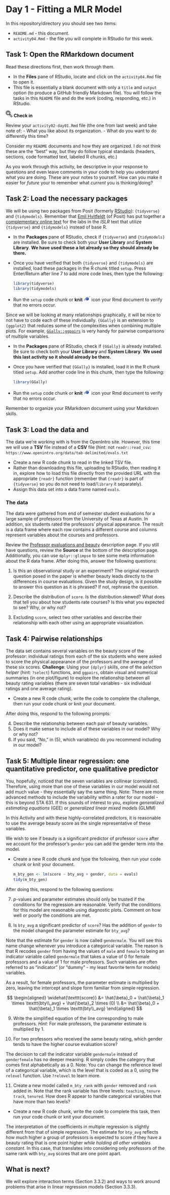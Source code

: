 Day 1 - Fitting a MLR Model
================

In this repository/directory you should see two items:

- `README.md` - this document.
- `activity04.Rmd` - the file you will complete in RStudio for this
  week.

## Task 1: Open the RMarkdown document

Read these directions first, then work through them.

- In the **Files** pane of RStudio, locate and click on the
  `activity04.Rmd` file to open it.
- This file is essentially a blank document with only a `title` and
  `output` option (to produce a GitHub friendly Markdown file). You will
  follow the tasks in this `README` file and do the work (coding,
  responding, etc.) in RStudio.

![check-in](../README-img/noun-magnifying-glass.png) **Check in**

Review your `activity02-day01.Rmd` file (the one from last week) and
take note of: - What you like about its organization. - What do you want
to do differently this time?

Consider my `README` documents and how they are organized. I do not
think these are the “best” way, but they do follow typical standards
(headers, sections, code formatted text, labeled R chunks, etc.)

As you work through this activity, be descriptive in your response to
questions and even leave comments in your code to help you understand
what you are doing. These are your notes to yourself. How can you make
it easier for *future* your to remember what *current* you is
thinking/doing?

## Task 2: Load the necessary packages

We will be using two packages from Posit (formerly
[RStudio](https://posit.co/)): `{tidyverse}` and `{tidymodels}`.
Remember that [Emil Hvitfeldt](https://www.emilhvitfeldt.com/) (of
Posit) has put together a [complementary online
text](https://emilhvitfeldt.github.io/ISLR-tidymodels-labs/index.html)
for the labs in the *ISLR* text that utilize `{tidyverse}` and
`{tidymodels}` instead of base R.

- In the **Packages** pane of RStudio, check if `{tidyverse}` and
  `{tidymodels}` are installed. Be sure to check both your **User
  Library** and **System Library**. **We have used these a lot already
  so they should already be there.**

- Once you have verified that both `{tidyverse}` and `{tidymodels}` are
  installed, load these packages in the R chunk titled `setup`. Press
  Enter/Return after line 7 to add more code lines, then type the
  following:

  ``` r
  library(tidyverse)
  library(tidymodels)
  ```

- Run the `setup` code chunk or **knit**
  <img src="../README-img/knit-icon.png" alt="knit" width = "20"/> icon
  your Rmd document to verify that no errors occur.

Since we will be looking at many relationships graphically, it will be
nice to not have to code each of these individually. `{GGally}` is an
extension to `{ggplot2}` that reduces some of the complexities when
combining multiple plots. For example,
[`GGally::ggpairs`](http://ggobi.github.io/ggally/articles/ggpairs.html)
is very handy for pairwise comparisons of multiple variables.

- In the **Packages** pane of RStudio, check if `{GGally}` is already
  installed. Be sure to check both your **User Library** and **System
  Library**. **We used this last activity so it should already be
  there.**

- Once you have verified that `{GGally}` is installed, load it in the R
  chunk titled `setup`. Add another code line in this chunk, then type
  the following:

  ``` r
  library(GGally)
  ```

- Run the `setup` code chunk or **knit**
  <img src="../README-img/knit-icon.png" alt="knit" width = "20"/> icon
  your Rmd document to verify that no errors occur.

Remember to organize your RMarkdown document using your Markdown skills.

## Task 3: Load the data and

The data we’re working with is from the OpenIntro site. However, this
time we will use a **TSV** file instead of a **CSV** file (hint: not
`readr::read_csv`:
`https://www.openintro.org/data/tab-delimited/evals.txt`

- Create a new R code chunk to read in the linked TSV file.
- Rather than downloading this file, uploading to RStudio, then reading
  it in, explore how to load this file directly from the provided URL
  with the appropriate `{readr}` function (remember that `{readr}` is
  part of `{tidyverse}` so you do not need to load/`library` it
  separately).
- Assign this data set into a data frame named `evals`.

### The data

The data were gathered from end of semester student evaluations for a
large sample of professors from the University of Texas at Austin. In
addition, six students rated the professors’ physical appearance. The
result is a data frame where each row contains a different course and
columns represent variables about the courses and professors.

Review the [Professor evaluations and
beauty](https://www.openintro.org/data/index.php?data=evals) description
page. If you still have questions, review the **Source** at the bottom
of the description page. Additionally, you can use `dplyr::glimpse` to
see some meta information about the R data frame. After doing this,
answer the following questions:

1.  Is this an observational study or an experiment? The original
    research question posed in the paper is whether beauty leads
    directly to the differences in course evaluations. Given the study
    design, is it possible to answer this question as it is phrased? If
    not, rephrase the question.

2.  Describe the distribution of `score`. Is the distribution skewed?
    What does that tell you about how students rate courses? Is this
    what you expected to see? Why, or why not?

3.  Excluding `score`, select two other variables and describe their
    relationship with each other using an appropriate visualization.

## Task 4: Pairwise relationships

The data set contains several variables on the beauty score of the
professor: individual ratings from each of the six students who were
asked to score the physical appearance of the professors and the average
of these six scores. **Challenge**: Using your `{dplyr}` skills, one of
the *selection helper* (hint: `?select`) functions, and `ggpairs`,
obtain visual and numerical summaries (in one plot/figure) to explore
the relationship between all beauty rating variables (there are seven
total variables - six individual ratings and one average rating).

- Create a new R code chunk, write the code to complete the challenge,
  then run your code chunk or knit your document.

After doing this, respond to the following prompts:

4.  Describe the relationship between each pair of beauty variables.
5.  Does it make sense to include all of these variables in our model?
    Why or why not?
6.  If you said, “No,” in (5), which variable(s) do you recommend
    including in our model?

## Task 5: Multiple linear regression: one quantitative predictor, one qualitative predictor

You, hopefully, noticed that the seven variables are collinear
(correlated). Therefore, using more than one of these variables in our
model would not add much value - they essentially say the same thing.
Note: There are more advanced methods to include the variability within
a rater for our model - this is beyond STA 631. If this sounds of
interest to you, explore *generalized estimating equations* (GEE) or
*generalized linear mixed models* (GLMM)

In this Activity and with these highly-correlated predictors, it is
reasonable to use the average beauty score as the single representative
of these variables.

We wish to see if beauty is a significant predictor of professor `score`
after we account for the professor’s `gender` you can add the gender
term into the model.

- Create a new R code chunk and type the following, then run your code
  chunk or knit your document.

  ``` r
  m_bty_gen <- lm(score ~ bty_avg + gender, data = evals)
  tidy(m_bty_gen)
  ```

After doing this, respond to the following questions:

7.  *p*-values and parameter estimates should only be trusted if the
    conditions for the regression are reasonable. Verify that the
    conditions for this model are reasonable using diagnostic plots.
    Comment on how well or poorly the conditions are met.

8.  Is `bty_avg` a significant predictor of `score`? Has the addition of
    `gender` to the model changed the parameter estimate for `bty_avg`?

Note that the estimate for `gender` is now called `gendermale`. You will
see this name change whenever you introduce a categorical variable. The
reason is that R recodes `gender` from having the values of `male` and
`female` to being an indicator variable called `gendermale` that takes a
value of $0$ for female professors and a value of $1$ for male
professors. Such variables are often referred to as “indicator” (or
“dummy” - my least favorite term for models) variables.

As a result, for female professors, the parameter estimate is multiplied
by zero, leaving the intercept and slope form familiar from simple
regression.

$$
  \begin{aligned}
\widehat{\texttt{score}} &= \hat{\beta}_0 + \hat{\beta}_1 \times \texttt{bty\\_avg} + \hat{\beta}_2 \times (0) \\
&= \hat{\beta}_0 + \hat{\beta}_1 \times \texttt{bty\\_avg}
\end{aligned}
$$

9.  Write the simplified equation of the line corresponding to male
    professors. *Hint:* For male professors, the parameter estimate is
    multiplied by $1$.

10. For two professors who received the same beauty rating, which gender
    tends to have the higher course evaluation score?

The decision to call the indicator variable `gendermale` instead of
`genderfemale` has no deeper meaning. R simply codes the category that
comes first alphabetically as a $0$. Note: You can change the reference
level of a categorical variable, which is the level that is coded as a
0, using the `relevel` function. Use `?relevel` to learn more.

11. Create a new model called `m_bty_rank` with `gender` removed and
    `rank` added in. Note that the rank variable has three levels:
    `teaching`, `tenure track`, `tenured`. How does R appear to handle
    categorical variables that have more than two levels?

- Create a new R code chunk, write the code to complete this task, then
  run your code chunk or knit your document.

The interpretation of the coefficients in multiple regression is
slightly different from that of simple regression. The estimate for
`bty_avg` reflects how much higher a group of professors is expected to
score if they have a beauty rating that is one point higher *while
holding all other variables constant*. In this case, that translates
into considering only professors of the same rank with `bty_avg` scores
that are one point apart.

## What is next?

We will explore interaction terms (Section 3.3.2) and ways to work
around problems that arise in linear regression models (Section 3.3.3).
